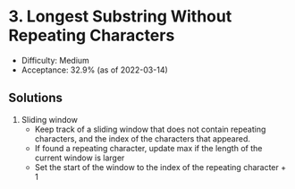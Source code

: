 # 3. Longest Substring Without Repeating Characters
- Difficulty: Medium
- Acceptance: 32.9% (as of 2022-03-14)

## Solutions
1. Sliding window
   * Keep track of a sliding window that does not contain repeating characters, and the index of the characters that appeared.
   * If found a repeating character, update max if the length of the current window is larger
   * Set the start of the window to the index of the repeating character + 1
